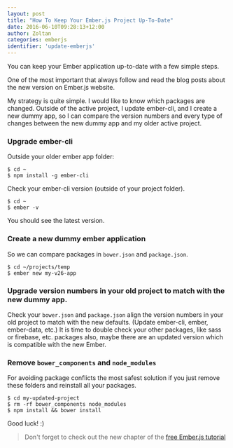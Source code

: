 ```yaml
---
layout: post
title: "How To Keep Your Ember.js Project Up-To-Date"
date: 2016-06-10T09:28:13+12:00
author: Zoltan
categories: emberjs
identifier: 'update-emberjs'
---
```


You can keep your Ember application up-to-date with a few simple steps.

One of the most important that always follow and read the blog posts about the new version on Ember.js website.

My strategy is quite simple. I would like to know which packages are changed. Outside of the active project, I update ember-cli, and I create a new dummy app, so I can compare the version numbers and every type of changes between the new dummy app and my older active project.

### Upgrade ember-cli

Outside your older ember app folder:

    $ cd ~
    $ npm install -g ember-cli

Check your ember-cli version (outside of your project folder).

    $ cd ~
    $ ember -v

You should see the latest version.

### Create a new dummy ember application

So we can compare packages in `bower.json` and `package.json`.

    $ cd ~/projects/temp
    $ ember new my-v26-app

### Upgrade version numbers in your old project to match with the new dummy app.

Check your `bower.json` and `package.json` align the version numbers in your old project to match with the new defaults. (Update ember-cli, ember, ember-data, etc.) It is time to double check your other packages, like sass or firebase, etc. packages also, maybe there are an updated version which is compatible with the new Ember.

### Remove `bower_components` and `node_modules`

For avoiding package conflicts the most safest solution if you just remove these folders and reinstall all your packages.

    $ cd my-updated-project
    $ rm -rf bower_components node_modules
    $ npm install && bower install

Good luck! :)

> Don't forget to check out the new chapter of the [free Ember.js tutorial](http://yoember.com)
